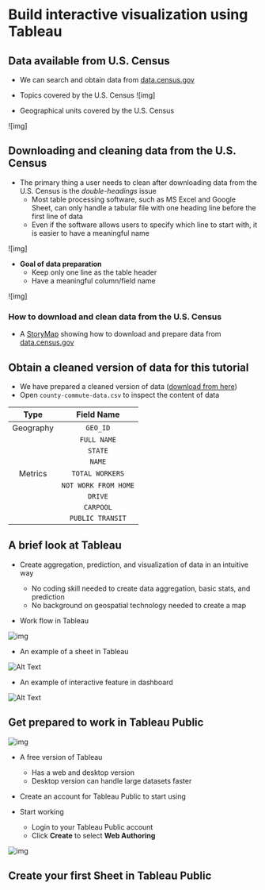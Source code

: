 # Build interactive visualization using Tableau

## Data available from U.S. Census

- We can search and obtain data from [data.census.gov](https://data.census.gov/)

- Topics covered by the U.S. Census
![img]

- Geographical units covered by the U.S. Census

![img]

## Downloading and cleaning data from the U.S. Census

- The primary thing a user needs to clean after downloading data from the U.S. Census is the *double-headings* issue
  - Most table processing software, such as MS Excel and Google Sheet, can only handle a tabular file with one heading line before the first line of data
  - Even if the software allows users to specify which line to start with, it is easier to have a meaningful name

![img]

- **Goal of data preparation**
  - Keep only one line as the table header
  - Have a meaningful column/field name

![img]

### How to download and clean data from the U.S. Census

- A [StoryMap](https://arcg.is/4yiG1) showing how to download and prepare data from [data.census.gov](https://data.census.gov/)

## Obtain a cleaned version of data for this tutorial

- We have prepared a cleaned version of data ([download from here](link))
- Open `county-commute-data.csv` to inspect the content of data

| Type | Field Name |
| :--------: | :-------: |
| Geography | `GEO_ID` |
|  | `FULL NAME` |
|  | `STATE` |
|  | `NAME` |
| Metrics | `TOTAL WORKERS` |
|  | `NOT WORK FROM HOME` |
|  | `DRIVE` |
|  | `CARPOOL` |
|  | `PUBLIC TRANSIT` |

## A brief look at Tableau

- Create aggregation, prediction, and visualization of data in an intuitive way
  - No coding skill needed to create data aggregation, basic stats, and prediction
  - No background on geospatial technology needed to create a map

- Work flow in Tableau

![img]()

- An example of a sheet in Tableau

![Alt Text]()

- An example of interactive feature in dashboard

![Alt Text]()


## Get prepared to work in Tableau Public

![img]()

- A free version of Tableau
  - Has a web and desktop version
  - Desktop version can handle large datasets faster

- Create an account for Tableau Public to start using

- Start working
  - Login to your Tableau Public account
  - Click **Create** to select **Web Authoring**

![img]()

## Create your first Sheet in Tableau Public
